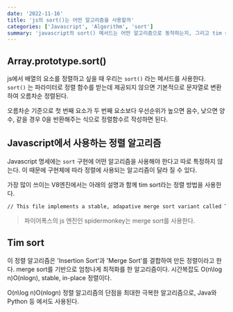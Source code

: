 ```yaml
---
date: '2022-11-16'
title: 'js의 sort()는 어떤 알고리즘을 사용할까'
categories: ['Javascript', 'Algorithm', 'sort']
summary: 'javascript의 sort() 메서드는 어떤 알고리즘으로 동작하는지, 그리고 tim sort가 무엇인지 알아보자'
---
```


## Array.prototype.sort()

js에서 배열의 요소를 정렬하고 싶을 때 우리는 `sort()` 라는 메서드를 사용한다. `sort()` 는 파라미터로 정렬 함수를 받는데 제공되지 않으면 기본적으로 문자열로 변환하여 오름차순 정렬된다.

오름차순 기준으로 첫 번째 요소가 두 번째 요소보다 우선순위가 높으면 음수, 낮으면 양수, 같을 경우 0을 반환해주는 식으로 정렬함수르 작성하면 된다.

## Javascript에서 사용하는 정렬 알고리즘

Javascript 명세에는 `sort` 구현에 어떤 알고리즘을 사용해야 한다고 따로 특정하지 않는다. 이 때문에 구현체에 따라 정렬에 사용되는 알고리즘이 달라 질 수 있다.

가장 많이 쓰이는 V8엔진에서는 아래의 설명과 함께 tim sort라는 정렬 방법을 사용한다.

```md
// This file implements a stable, adapative merge sort variant called TimSort.
```

> 파이어폭스의 js 엔진인 spidermonkey는 merge sort를 사용한다.

## Tim sort

이 정렬 알고리즘은 'Insertion Sort'과 'Merge Sort'를 결합하여 만든 정렬이라고 한다. merge sort를 기반으로 엄청나게 최적화를 한 알고리즘이다. 시간복잡도 O(n\log n)O(nlogn), stable, in-place 정렬이다.

O(n\log n)O(nlogn) 정렬 알고리즘의 단점을 최대한 극복한 알고리즘으로, Java와 Python 등 에서도 사용된다.
